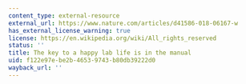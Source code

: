 ```yaml
---
content_type: external-resource
external_url: https://www.nature.com/articles/d41586-018-06167-w
has_external_license_warning: true
license: https://en.wikipedia.org/wiki/All_rights_reserved
status: ''
title: The key to a happy lab life is in the manual
uid: f122e97e-be2b-4653-9743-b80db39222d0
wayback_url: ''
---
```

